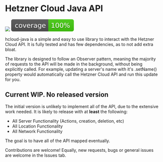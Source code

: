 # Hetzner Cloud Java API

![](https://github.com/CubitsDev/hcloud-java/actions/workflows/junit-tests.yml/badge.svg) ![](.github/badges/jacoco.svg)

hcloud-java is a simple and easy to use library to interact with the Hetzner Cloud API. It is fully tested and has few dependencies, as to not add extra bloat.

The library is designed to follow an Observer pattern, meaning the majority of requests to the API will be made in the background, without being explicitly called. For example, updating a server's name with it's .setName() property would automatically call the Hetzner Cloud API and run this update for you.

## Current WIP. No released version

The initial version is unlikely to implement all of the API, due to the extensive work needed. It is likely to release with at **least** the following:

- All Server Functionality (Actions, creation, deletion, etc)
- All Location Functionality
- All Network Functionality

The goal is to have all of the API mapped eventually.

Contributions are welcome! Equally, new requests, bugs or general issues are welcome in the Issues tab.
